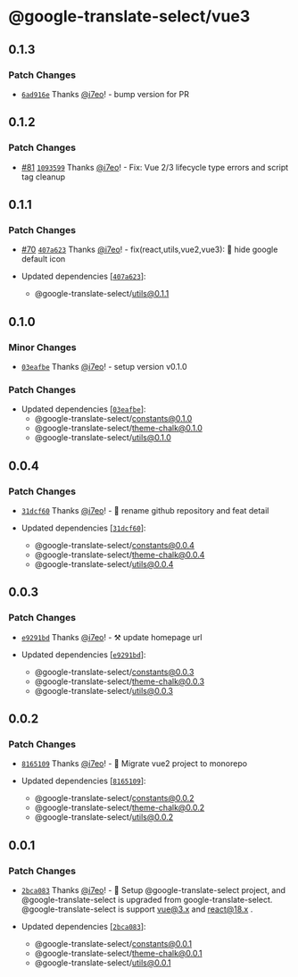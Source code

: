 # @google-translate-select/vue3

## 0.1.3

### Patch Changes

- [`6ad916e`](https://github.com/i7eo/google-translate-select/commit/6ad916e2ed9115e1c4ba36c16028635fcbdb114b) Thanks [@i7eo](https://github.com/i7eo)! - bump version for PR

## 0.1.2

### Patch Changes

- [#81](https://github.com/i7eo/google-translate-select/pull/81) [`1093599`](https://github.com/i7eo/google-translate-select/commit/1093599a2a6dc45a14fee1995ae52c16c56336f3) Thanks [@i7eo](https://github.com/i7eo)! - Fix: Vue 2/3 lifecycle type errors and script tag cleanup

## 0.1.1

### Patch Changes

- [#70](https://github.com/i7eo/google-translate-select/pull/70) [`407a623`](https://github.com/i7eo/google-translate-select/commit/407a62371cf6f6ff34e121a844c225f1fa3b4c20) Thanks [@i7eo](https://github.com/i7eo)! - fix(react,utils,vue2,vue3): :bug: hide google default icon

- Updated dependencies [[`407a623`](https://github.com/i7eo/google-translate-select/commit/407a62371cf6f6ff34e121a844c225f1fa3b4c20)]:
  - @google-translate-select/utils@0.1.1

## 0.1.0

### Minor Changes

- [`03eafbe`](https://github.com/i7eo/google-translate-select/commit/03eafbe9f2302f2b8e1c241776540badafdffa16) Thanks [@i7eo](https://github.com/i7eo)! - setup version v0.1.0

### Patch Changes

- Updated dependencies [[`03eafbe`](https://github.com/i7eo/google-translate-select/commit/03eafbe9f2302f2b8e1c241776540badafdffa16)]:
  - @google-translate-select/constants@0.1.0
  - @google-translate-select/theme-chalk@0.1.0
  - @google-translate-select/utils@0.1.0

## 0.0.4

### Patch Changes

- [`31dcf60`](https://github.com/i7eo/google-translate-select/commit/31dcf60e8b6a650837469e2a62280afffb991763) Thanks [@i7eo](https://github.com/i7eo)! - 🚀 rename github repository and feat detail

- Updated dependencies [[`31dcf60`](https://github.com/i7eo/google-translate-select/commit/31dcf60e8b6a650837469e2a62280afffb991763)]:
  - @google-translate-select/constants@0.0.4
  - @google-translate-select/theme-chalk@0.0.4
  - @google-translate-select/utils@0.0.4

## 0.0.3

### Patch Changes

- [`e9291bd`](https://github.com/i7eo/google-translate-select/commit/e9291bd60381e5a89d033fd38ac1da430389de98) Thanks [@i7eo](https://github.com/i7eo)! - ⚒️ update homepage url

- Updated dependencies [[`e9291bd`](https://github.com/i7eo/google-translate-select/commit/e9291bd60381e5a89d033fd38ac1da430389de98)]:
  - @google-translate-select/constants@0.0.3
  - @google-translate-select/theme-chalk@0.0.3
  - @google-translate-select/utils@0.0.3

## 0.0.2

### Patch Changes

- [`8165109`](https://github.com/i7eo/google-translate-select/commit/8165109a5f698b1324cca8648170563fd41d4c2b) Thanks [@i7eo](https://github.com/i7eo)! - 🔨 Migrate vue2 project to monorepo

- Updated dependencies [[`8165109`](https://github.com/i7eo/google-translate-select/commit/8165109a5f698b1324cca8648170563fd41d4c2b)]:
  - @google-translate-select/constants@0.0.2
  - @google-translate-select/theme-chalk@0.0.2
  - @google-translate-select/utils@0.0.2

## 0.0.1

### Patch Changes

- [`2bca083`](https://github.com/i7eo/google-translate-select/commit/2bca0836d45600fb00b669fd39a504cf3e67d436) Thanks [@i7eo](https://github.com/i7eo)! - 🎉 Setup @google-translate-select project, and @google-translate-select is upgraded from google-translate-select. @google-translate-select is support vue@3.x and react@18.x .

- Updated dependencies [[`2bca083`](https://github.com/i7eo/google-translate-select/commit/2bca0836d45600fb00b669fd39a504cf3e67d436)]:
  - @google-translate-select/constants@0.0.1
  - @google-translate-select/theme-chalk@0.0.1
  - @google-translate-select/utils@0.0.1
